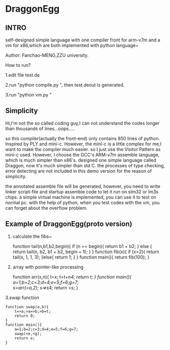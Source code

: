 DraggonEgg
==========


INTRO
-------
self-designed simple language with one compiler front for arm-v7m and a vm for x86,which are both implemented with python language~

Author: Fanchao-MENG,ZZU university.


How to run?

1.edit file test.de

2.run "python compile.py ", then test.deout is generated.

3.run "python vm.py "

Simplicity
--------------------
Hi,I'm not the so called coding guy,I can not understand the codes longer than 
thousands of lines...oops.....

so this compiler(actually the front-end) only contains 850 lines of python.
Inspired by PLY and mini-c.
However, the mini-c is a little complex for me,I want to make the compiler much easier.
so I just use the Visitor Pattern as mini-c used.
However, I choose the GCC's ARM-v7m assemble language, which is much simpler than x86's.
designed one simple language called Draggon, now it's much simpler than std C.
the processes of type checking, error detecting are not included in this demo version for the reason of simplicity.


the annotated assemble file will be generated, however, you need to write linker script-file and 
startup assemble code to let it run on stm32 or lm3s chips.
a simple virtual machine is implemented, you can use it to test on normal pc.
with the help of python, when you test codes with the vm, you can forget about 
the overflow problem.


Example of DraggonEgg(proto version)
------------------------------------

1. calculate the fibs~

	function tail(n,b1,b2,begin){ 
		if (n == begin){ 
			return b1 + b2;
		} 
		else { 
			return tail(n, b2, b1 + b2, begin + 1);
		}
	}
	function fib(x){
		if (x>2){
			return tail(x, 1, 1, 3); 
		}else{
			return 1;
		}
	}
	function main(){
		return fib(100);
	}

2. array with pointer-like processing

	function arr(x,n){
		t=x;
		t=t+n*4; 
		return t;
	}
	function main(){
		a=1;b=2;c=3;d=4;e=5;f=6;g=7;  
		s=arr(<a,2);
		s=>s*4;
		return >s;
	}

3.swap function

	function swap(a,b){  
	    t=>a;>a=>b;>b=t;
	    return 0;
	} 
	function main(){
	    a=1;b=2;c=3;d=4;e=5;f=6;g=7;  
	    swap(<e,<g);
	    return e;
	}